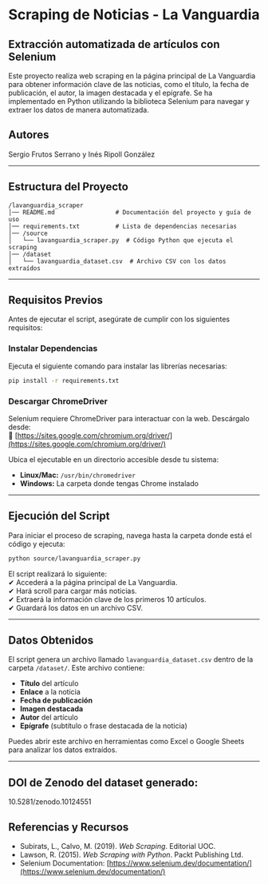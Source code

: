 # Scraping de Noticias - La Vanguardia  
## Extracción automatizada de artículos con Selenium  

Este proyecto realiza web scraping en la página principal de La Vanguardia para obtener información clave de las noticias, como el título, la fecha de publicación, el autor, la imagen destacada y el epígrafe. Se ha implementado en Python utilizando la biblioteca Selenium para navegar y extraer los datos de manera automatizada.  

## Autores  
Sergio Frutos Serrano y Inés Ripoll González

---

## Estructura del Proyecto  

```
/lavanguardia_scraper
│── README.md                 # Documentación del proyecto y guía de uso
│── requirements.txt          # Lista de dependencias necesarias
│── /source
│   └── lavanguardia_scraper.py  # Código Python que ejecuta el scraping
│── /dataset
│   └── lavanguardia_dataset.csv  # Archivo CSV con los datos extraídos
```  

---

## Requisitos Previos  

Antes de ejecutar el script, asegúrate de cumplir con los siguientes requisitos:  

### Instalar Dependencias  

Ejecuta el siguiente comando para instalar las librerías necesarias:  

```bash
pip install -r requirements.txt
```  

### Descargar ChromeDriver  

Selenium requiere ChromeDriver para interactuar con la web. Descárgalo desde:  
🔗 [https://sites.google.com/chromium.org/driver/](https://sites.google.com/chromium.org/driver/)  

Ubica el ejecutable en un directorio accesible desde tu sistema:  
- **Linux/Mac:** `/usr/bin/chromedriver`  
- **Windows:** La carpeta donde tengas Chrome instalado  

---

## Ejecución del Script  

Para iniciar el proceso de scraping, navega hasta la carpeta donde está el código y ejecuta:  

```bash
python source/lavanguardia_scraper.py
```  

El script realizará lo siguiente:  
✔ Accederá a la página principal de La Vanguardia.  
✔ Hará scroll para cargar más noticias.  
✔ Extraerá la información clave de los primeros 10 artículos.  
✔ Guardará los datos en un archivo CSV.  

---

## Datos Obtenidos  

El script genera un archivo llamado `lavanguardia_dataset.csv` dentro de la carpeta `/dataset/`. Este archivo contiene:  

- **Título** del artículo  
- **Enlace** a la noticia  
- **Fecha de publicación**  
- **Imagen destacada**  
- **Autor** del artículo  
- **Epígrafe** (subtítulo o frase destacada de la noticia)  

Puedes abrir este archivo en herramientas como Excel o Google Sheets para analizar los datos extraídos.  

---

## DOI de Zenodo del dataset generado:

10.5281/zenodo.10124551


## Referencias y Recursos  

- Subirats, L., Calvo, M. (2019). _Web Scraping_. Editorial UOC.  
- Lawson, R. (2015). _Web Scraping with Python_. Packt Publishing Ltd.  
- Selenium Documentation: [https://www.selenium.dev/documentation/](https://www.selenium.dev/documentation/)  
